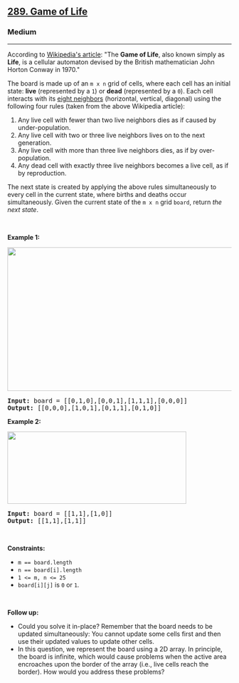 <h2><a href="https://leetcode.com/problems/game-of-life/">289. Game of Life</a></h2><h3>Medium</h3><hr><div><p>According to&nbsp;<a href="https://en.wikipedia.org/wiki/Conway%27s_Game_of_Life" target="_blank">Wikipedia's article</a>: "The <b>Game of Life</b>, also known simply as <b>Life</b>, is a cellular automaton devised by the British mathematician John Horton Conway in 1970."</p>

<p>The board is made up of an <code>m x n</code> grid of cells, where each cell has an initial state: <b>live</b> (represented by a <code>1</code>) or <b>dead</b> (represented by a <code>0</code>). Each cell interacts with its <a href="https://en.wikipedia.org/wiki/Moore_neighborhood" target="_blank">eight neighbors</a> (horizontal, vertical, diagonal) using the following four rules (taken from the above Wikipedia article):</p>

<ol>
	<li>Any live cell with fewer than two live neighbors dies as if caused by under-population.</li>
	<li>Any live cell with two or three live neighbors lives on to the next generation.</li>
	<li>Any live cell with more than three live neighbors dies, as if by over-population.</li>
	<li>Any dead cell with exactly three live neighbors becomes a live cell, as if by reproduction.</li>
</ol>

<p><span>The next state is created by applying the above rules simultaneously to every cell in the current state, where births and deaths occur simultaneously. Given the current state of the <code>m x n</code> grid <code>board</code>, return <em>the next state</em>.</span></p>

<p>&nbsp;</p>
<p><strong>Example 1:</strong></p>
<img alt="" src="https://assets.leetcode.com/uploads/2020/12/26/grid1.jpg" style="width: 562px; height: 322px;" id="exifviewer-img-1" exifid="-1030402500" oldsrc="https://assets.leetcode.com/uploads/2020/12/26/grid1.jpg">
<pre><strong>Input:</strong> board = [[0,1,0],[0,0,1],[1,1,1],[0,0,0]]
<strong>Output:</strong> [[0,0,0],[1,0,1],[0,1,1],[0,1,0]]
</pre>

<p><strong>Example 2:</strong></p>
<img alt="" src="https://assets.leetcode.com/uploads/2020/12/26/grid2.jpg" style="width: 402px; height: 162px;" id="exifviewer-img-2" exifid="-2060110612" oldsrc="https://assets.leetcode.com/uploads/2020/12/26/grid2.jpg">
<pre><strong>Input:</strong> board = [[1,1],[1,0]]
<strong>Output:</strong> [[1,1],[1,1]]
</pre>

<p>&nbsp;</p>
<p><strong>Constraints:</strong></p>

<ul>
	<li><code>m == board.length</code></li>
	<li><code>n == board[i].length</code></li>
	<li><code>1 &lt;= m, n &lt;= 25</code></li>
	<li><code>board[i][j]</code> is <code>0</code> or <code>1</code>.</li>
</ul>

<p>&nbsp;</p>
<p><strong>Follow up:</strong></p>

<ul>
	<li>Could you solve it in-place? Remember that the board needs to be updated simultaneously: You cannot update some cells first and then use their updated values to update other cells.</li>
	<li>In this question, we represent the board using a 2D array. In principle, the board is infinite, which would cause problems when the active area encroaches upon the border of the array (i.e., live cells reach the border). How would you address these problems?</li>
</ul>
</div>